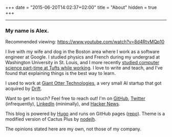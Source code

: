 +++
date = "2015-06-20T14:02:37+02:00"
title = "About"
hidden = true
+++

***

### My name is Alex.

Recommended viewing: https://www.youtube.com/watch?v=8d4RtvMQp10

I live with my wife and dog in the Boston area where I work as a software engineer at Google.  I studied physics and French during my undergrad at Washington University in St. Louis, and I more recently [studied computer science part-time at Tufts while working](/posts/mscs). I love to write and teach, and I've found that explaining things is the best way to learn.

I used to work at [Giant Otter Technologies](https://www.giantotter.com), a very small AI startup that got acquired by [Drift](https://www.drift.com/).

Want to get in touch? Feel free to reach out! I'm on [GitHub](https://github.com/AlexanderEllis), [Twitter](https://twitter.com/lxmkls) (infrequently), [LinkedIn](https://www.linkedin.com/in/alexander-ellis/) (minimally), and [Hacker News](https://news.ycombinator.com/user?id=otras).

This blog is powered by [Hugo](http://www.gohugo.io/) and runs on GitHub pages ([repo](https://github.com/AlexanderEllis/blog)). Theme is a modified version of Cactus Plus by [nodejh](https://github.com/nodejh/hugo-theme-cactus-plus).

The opinions stated here are my own, not those of my company.
